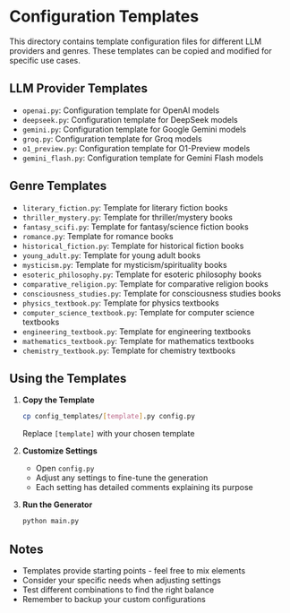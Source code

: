 # Configuration Templates

This directory contains template configuration files for different LLM providers and genres. These templates can be copied and modified for specific use cases.

## LLM Provider Templates

- `openai.py`: Configuration template for OpenAI models
- `deepseek.py`: Configuration template for DeepSeek models
- `gemini.py`: Configuration template for Google Gemini models
- `groq.py`: Configuration template for Groq models
- `o1_preview.py`: Configuration template for O1-Preview models
- `gemini_flash.py`: Configuration template for Gemini Flash models

## Genre Templates

- `literary_fiction.py`: Template for literary fiction books
- `thriller_mystery.py`: Template for thriller/mystery books
- `fantasy_scifi.py`: Template for fantasy/science fiction books
- `romance.py`: Template for romance books
- `historical_fiction.py`: Template for historical fiction books
- `young_adult.py`: Template for young adult books
- `mysticism.py`: Template for mysticism/spirituality books
- `esoteric_philosophy.py`: Template for esoteric philosophy books
- `comparative_religion.py`: Template for comparative religion books
- `consciousness_studies.py`: Template for consciousness studies books
- `physics_textbook.py`: Template for physics textbooks
- `computer_science_textbook.py`: Template for computer science textbooks
- `engineering_textbook.py`: Template for engineering textbooks
- `mathematics_textbook.py`: Template for mathematics textbooks
- `chemistry_textbook.py`: Template for chemistry textbooks

## Using the Templates

1. **Copy the Template**
   ```bash
   cp config_templates/[template].py config.py
   ```
   Replace `[template]` with your chosen template

2. **Customize Settings**
   - Open `config.py`
   - Adjust any settings to fine-tune the generation
   - Each setting has detailed comments explaining its purpose

3. **Run the Generator**
   ```bash
   python main.py
   ```

## Notes

- Templates provide starting points - feel free to mix elements
- Consider your specific needs when adjusting settings
- Test different combinations to find the right balance
- Remember to backup your custom configurations
